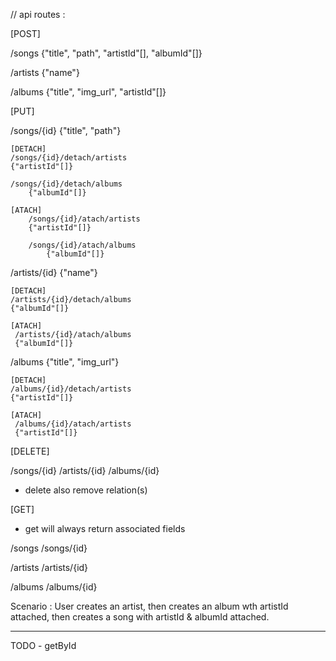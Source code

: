 // api routes :

[POST]

/songs
{"title", "path", "artistId"[], "albumId"[]}

/artists
{"name"}

/albums
{"title", "img_url", "artistId"[]}

[PUT]

/songs/{id}
{"title", "path"}

    [DETACH]
    /songs/{id}/detach/artists
    {"artistId"[]}
    
    /songs/{id}/detach/albums
        {"albumId"[]}
    
    [ATACH]
        /songs/{id}/atach/artists
        {"artistId"[]}
        
        /songs/{id}/atach/albums
            {"albumId"[]}
            
/artists/{id}
{"name"}

    [DETACH]
    /artists/{id}/detach/albums
    {"albumId"[]}
    
    [ATACH]
     /artists/{id}/atach/albums
     {"albumId"[]}

/albums
{"title", "img_url"}

    [DETACH]
    /albums/{id}/detach/artists
    {"artistId"[]}
    
    [ATACH]
     /albums/{id}/atach/artists
     {"artistId"[]}

[DELETE]

/songs/{id}
/artists/{id}
/albums/{id}

* delete also remove relation(s)

[GET]

* get will always return associated fields

/songs
/songs/{id}

/artists
/artists/{id}

/albums
/albums/{id}


Scenario : User creates an artist,
then creates an album wth artistId attached,
then creates a song with artistId & albumId attached.

----------------------

TODO - getById